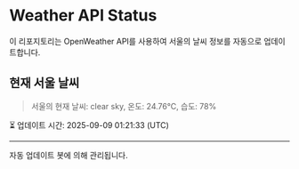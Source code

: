
# Weather API Status

이 리포지토리는 OpenWeather API를 사용하여 서울의 날씨 정보를 자동으로 업데이트합니다.

## 현재 서울 날씨
> 서울의 현재 날씨: clear sky, 온도: 24.76°C, 습도: 78%

⏳ 업데이트 시간: 2025-09-09 01:21:33 (UTC)

---
자동 업데이트 봇에 의해 관리됩니다.

